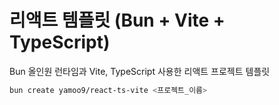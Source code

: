 # 리액트 템플릿 (Bun + Vite + TypeScript)

Bun 올인원 런타임과 Vite, TypeScript 사용한 리액트 프로젝트 템플릿

```sh
bun create yamoo9/react-ts-vite <프로젝트_이름>
```